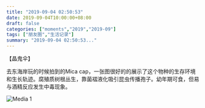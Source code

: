 ```yaml
---
title: "2019-09-04 02:50:53"
date: 2019-09-04T10:00:00+08:00
draft: false
categories: ["moments","2019","2019-09"]
tags: ["朋友圈","生活记录"]
summary: "2019-09-04 02:50:53..."
---
```


【晶鬼伞】

去东海岸玩的时候拍到的Mica cap，一张图很好的的展示了这个物种的生存环境和生长轨迹。腐殖质树根丛生，靠菌褶液化吸引昆虫传播孢子。幼年期可食，但易与酒精反应发生中毒现象。

![Media 1](/Moments/photos/2019-09-04/201909040250530.jpg)

